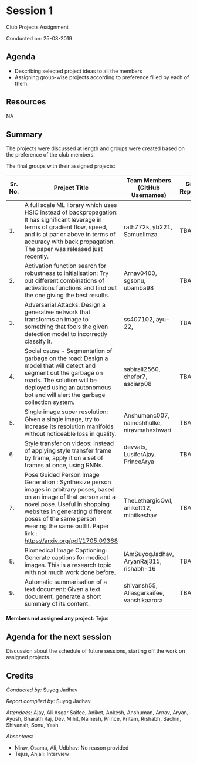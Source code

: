 # Session 1
Club Projects Assignment

Conducted on: 25-08-2019

## Agenda
- Describing selected project ideas to all the members
- Assigning group-wise projects according to preference filled by each of them.

## Resources
NA

## Summary
The projects were discussed at length and groups were created based on the preference of the club members.

The final groups with their assigned projects:

| Sr. No. | Project Title                                                | Team Members (GitHub Usernames)         | Github Repository |
| ------- | ------------------------------------------------------------ | --------------------------------------- | ----------------- |
| 1.      | A full scale ML library which uses HSIC instead of backpropagation: It has significant leverage in terms of gradient flow, speed, and is at par or above in terms of accuracy with back propagation. The paper was released just recently. | rath772k, yb221, Samuelimza                         | TBA               |
| 2.      | Activation function search for robustness to initialisation: Try out different combinations of activations functions and find out the one giving the best results. | Arnav0400, sgsonu, ubamba98             | TBA               |
| 3.      | Adversarial Attacks: Design a generative network that transforms an image to something that fools the given detection model to incorrectly classify it. | ss407102, ayu-22,                       | TBA               |
| 4.      | Social cause - Segmentation of garbage on the road: Design a model that will detect and segment out the garbage on roads. The solution will be deployed using an autonomous bot and will alert the garbage collection system. | sabirali2560, chefpr7, asciarp08        | TBA               |
| 5.      | Single image super resolution: Given a single image, try to increase its resolution manifolds without noticeable loss in quality. | Anshumanc007, naineshhulke, niravmaheshwari              | TBA               |
| 6       | Style transfer on videos: Instead of applying style transfer frame by frame, apply it on a set of frames at once, using RNNs. | devvats, LusiferAjay, PrinceArya        | TBA               |
| 7.      | Pose Guided Person Image Generation : Synthesize person images in arbitrary poses, based on an image of that person and a novel pose. Useful in  shopping websites in generating different poses of the same person wearing the same outfit. Paper link : https://arxiv.org/pdf/1705.09368 | TheLethargicOwl, anikett12, mihitkeshav | TBA               |
| 8.      | Biomedical Image Captioning: Generate captions for medical images. This is a research topic with not much work done before. | IAmSuyogJadhav, AryanRaj315, rishabh-16 | TBA               |
| 9.      | Automatic summarisation of a text document: Given a text document, generate a short summary of its content. | shivansh55, Aliasgarsaifee, vanshikaarora              | TBA               |



**Members not assigned any project**: Tejus

## Agenda for the next session
Discussion about the schedule of future sessions, starting off the work on assigned projects.

## Credits
*Conducted by:* Suyog Jadhav

*Report compiled by*: Suyog Jadhav

*Attendees*: Ajay, Ali Asgar Saifee, Aniket, Ankesh, Anshuman, Arnav, Aryan, Ayush, Bharath Raj, Dev, Mihit, Nainesh, Prince, Pritam, Rishabh, Sachin, Shivansh, Sonu, Yash

*Absentees*: 

- Nirav, Osama, Ali, Udbhav: No reason provided
- Tejus, Anjali: Interview

